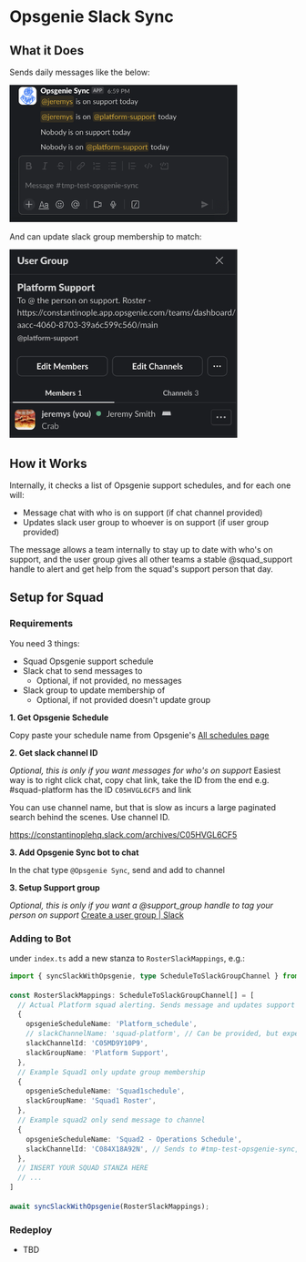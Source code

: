 # Opsgenie Slack Sync
## What it Does
Sends daily messages like the below:

<img src="README_img/opsgenie-sync-slack-messages.png" alt="opsgenie sync slack messages" width="400">

And can update slack group membership to match:

<img src="README_img/opsgenie-sync-slack-group.png" alt="Opsgenie sync slack group" width="400">

## How it Works
Internally, it checks a list of Opsgenie support schedules, and for each one will:
- Message chat with who is on support (if chat channel provided)
- Updates slack user group to whoever is on support (if user group provided)

The message allows a team internally to stay up to date with who's on support, and the user group gives all other teams a stable @squad_support handle to alert and get help from the squad's support person that day.
## Setup for Squad
### Requirements
You need 3 things:
- Squad Opsgenie support schedule
- Slack chat to send messages to
	- Optional, if not provided, no messages
- Slack group to update membership of
	- Optional, if not provided doesn't update group

**1. Get Opsgenie Schedule**

Copy paste your schedule name from Opsgenie's [All schedules page](https://constantinople.app.opsgenie.com/settings/schedule/schedule-list)

**2. Get slack channel ID**

*Optional, this is only if you want messages for who's on support*
Easiest way is to right click chat, copy chat link, take the ID from the end e.g. #squad-platform has the ID `C05HVGL6CF5` and link

You can use channel name, but that is slow as incurs a large paginated search behind the scenes. Use channel ID.

https://constantinoplehq.slack.com/archives/C05HVGL6CF5

**3. Add Opsgenie Sync bot to chat**

In the chat type `@Opsgenie Sync`, send and add to channel

**3. Setup Support group**

*Optional, this is only if you want a @support_group handle to tag your person on support*
[Create a user group | Slack](https://slack.com/intl/en-au/help/articles/212906697-Create-a-user-group)

### Adding to Bot
under `index.ts` add a new stanza to `RosterSlackMappings`, e.g.:
```ts
import { syncSlackWithOpsgenie, type ScheduleToSlackGroupChannel } from "./src/syncOpsgenieSlack.js";

const RosterSlackMappings: ScheduleToSlackGroupChannel[] = [
  // Actual Platform squad alerting. Sends message and updates support group
  {
    opsgenieScheduleName: 'Platform_schedule',
    // slackChannelName: 'squad-platform', // Can be provided, but expensive paginated API call. Use Channel ID instead
    slackChannelId: 'C05MD9Y10P9',
    slackGroupName: 'Platform Support',
  },
  // Example Squad1 only update group membership
  {
    opsgenieScheduleName: 'Squad1schedule',
    slackGroupName: 'Squad1 Roster',
  },
  // Example squad2 only send message to channel
  {
    opsgenieScheduleName: 'Squad2 - Operations Schedule',
    slackChannelId: 'C084X18A92N', // Sends to #tmp-test-opsgenie-sync,
  },
  // INSERT YOUR SQUAD STANZA HERE
  // ...
]

await syncSlackWithOpsgenie(RosterSlackMappings);
```
### Redeploy
- TBD
